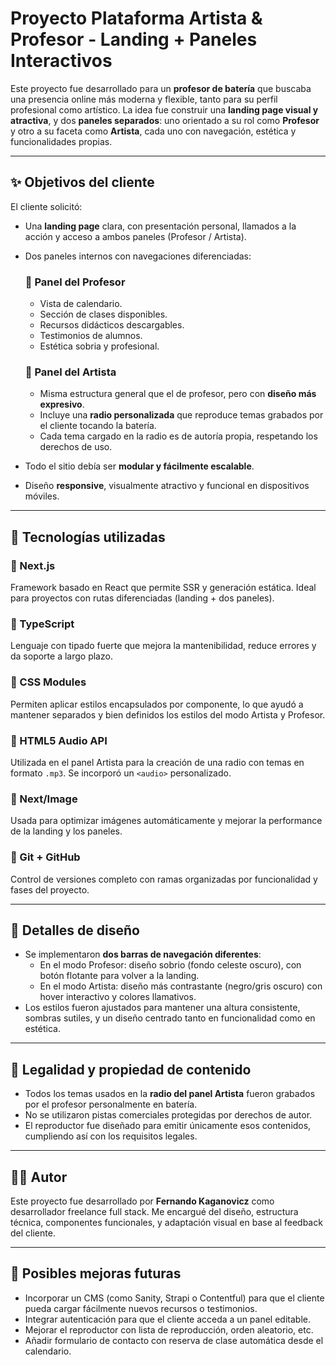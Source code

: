 # Proyecto Plataforma Artista & Profesor - Landing + Paneles Interactivos

Este proyecto fue desarrollado para un **profesor de batería** que buscaba una presencia online más moderna y flexible, tanto para su perfil profesional como artístico. La idea fue construir una **landing page visual y atractiva**, y dos **paneles separados**: uno orientado a su rol como **Profesor** y otro a su faceta como **Artista**, cada uno con navegación, estética y funcionalidades propias.

---

## ✨ Objetivos del cliente

El cliente solicitó:

- Una **landing page** clara, con presentación personal, llamados a la acción y acceso a ambos paneles (Profesor / Artista).
- Dos paneles internos con navegaciones diferenciadas:
  
  ### 🔸 Panel del Profesor
  - Vista de calendario.
  - Sección de clases disponibles.
  - Recursos didácticos descargables.
  - Testimonios de alumnos.
  - Estética sobria y profesional.
  
  ### 🔸 Panel del Artista
  - Misma estructura general que el de profesor, pero con **diseño más expresivo**.
  - Incluye una **radio personalizada** que reproduce temas grabados por el cliente tocando la batería.
  - Cada tema cargado en la radio es de autoría propia, respetando los derechos de uso.

- Todo el sitio debía ser **modular y fácilmente escalable**.
- Diseño **responsive**, visualmente atractivo y funcional en dispositivos móviles.

---

## 🧪 Tecnologías utilizadas

### 🔹 Next.js
Framework basado en React que permite SSR y generación estática. Ideal para proyectos con rutas diferenciadas (landing + dos paneles).

### 🔹 TypeScript
Lenguaje con tipado fuerte que mejora la mantenibilidad, reduce errores y da soporte a largo plazo.

### 🔹 CSS Modules
Permiten aplicar estilos encapsulados por componente, lo que ayudó a mantener separados y bien definidos los estilos del modo Artista y Profesor.

### 🔹 HTML5 Audio API
Utilizada en el panel Artista para la creación de una radio con temas en formato `.mp3`. Se incorporó un `<audio>` personalizado.

### 🔹 Next/Image
Usada para optimizar imágenes automáticamente y mejorar la performance de la landing y los paneles.

### 🔹 Git + GitHub
Control de versiones completo con ramas organizadas por funcionalidad y fases del proyecto.

---

## 🎨 Detalles de diseño

- Se implementaron **dos barras de navegación diferentes**:
  - En el modo Profesor: diseño sobrio (fondo celeste oscuro), con botón flotante para volver a la landing.
  - En el modo Artista: diseño más contrastante (negro/gris oscuro) con hover interactivo y colores llamativos.
- Los estilos fueron ajustados para mantener una altura consistente, sombras sutiles, y un diseño centrado tanto en funcionalidad como en estética.

---

## 🔐 Legalidad y propiedad de contenido

- Todos los temas usados en la **radio del panel Artista** fueron grabados por el profesor personalmente en batería.
- No se utilizaron pistas comerciales protegidas por derechos de autor.
- El reproductor fue diseñado para emitir únicamente esos contenidos, cumpliendo así con los requisitos legales.

---

## 👨‍💻 Autor

Este proyecto fue desarrollado por **Fernando Kaganovicz** como desarrollador freelance full stack. Me encargué del diseño, estructura técnica, componentes funcionales, y adaptación visual en base al feedback del cliente.

---

## 🚀 Posibles mejoras futuras

- Incorporar un CMS (como Sanity, Strapi o Contentful) para que el cliente pueda cargar fácilmente nuevos recursos o testimonios.
- Integrar autenticación para que el cliente acceda a un panel editable.
- Mejorar el reproductor con lista de reproducción, orden aleatorio, etc.
- Añadir formulario de contacto con reserva de clase automática desde el calendario.

